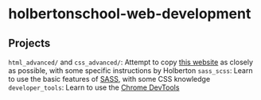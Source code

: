 # holbertonschool-web-development
## Projects
``html_advanced/`` and ``css_advanced/``: Attempt to copy [this website](https://intranet.hbtn.io/rltoken/lhaBvvfXnyGKs9bRxokWtQ) as closely as possible, with some specific instructions by Holberton
``sass_scss``: Learn to use the basic features of [SASS](https://sass-lang.com/), with some CSS knowledge
``developer_tools``: Learn to use the [Chrome DevTools](https://developer.chrome.com/docs/devtools/)

